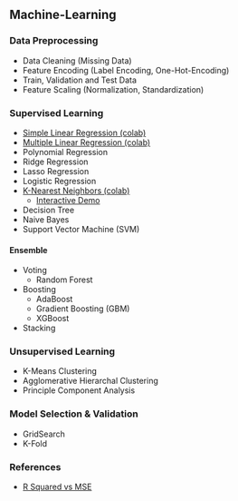 ## Machine-Learning

### Data Preprocessing
* Data Cleaning (Missing Data)
* Feature Encoding (Label Encoding, One-Hot-Encoding)
* Train, Validation and Test Data
* Feature Scaling (Normalization, Standardization)

### Supervised Learning
* <a href = "https://colab.research.google.com/drive/1sJa-yaL31YUF6SrYZ2CnMUT675mSx9gN?usp=sharing" onclick="return ! window.open(this.href);"> Simple Linear Regression (colab) </a> 
* <a href = "https://colab.research.google.com/drive/1KnlRilD7HBvhVsaS8BeYhaGjEpQoghkH?usp=sharing" onclick="return ! window.open(this.href);"> Multiple Linear Regression (colab) </a> 
* Polynomial Regression 
* Ridge Regression
* Lasso Regression
* Logistic Regression 
* <a href = "https://colab.research.google.com/drive/1H4mcgtgLerJ71qLtMeZ-ceZBEU5xHRyt?usp=sharing"> K-Nearest Neighbors (colab) </a>
  * <a href="https://adotg.github.io/knn-what-how-why/">Interactive Demo</a>
* Decision Tree
* Naive Bayes 
* Support Vector Machine (SVM)

#### Ensemble
* Voting 
  * Random Forest
* Boosting 
  * AdaBoost
  * Gradient Boosting (GBM)
  * XGBoost
* Stacking

### Unsupervised Learning
* K-Means Clustering
* Agglomerative Hierarchal Clustering
* Principle Component Analysis

### Model Selection & Validation
* GridSearch
* K-Fold

### References 
* <a href = "https://data.library.virginia.edu/is-r-squared-useless/"> R Squared vs MSE </a>
